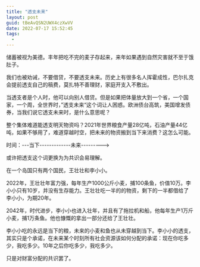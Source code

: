 ```yaml
---
title: "透支未来"
layout: post
guid: tBeAvQSN2UWX4czXwVV
date: 2022-07-17 15:52:45
tags:
  -
---
```


储蓄被视为美德。丰年把吃不完的麦子存起来，来年如果遇到自然灾害就不至于饿肚子。

我们也被劝诫，不要借贷，不要透支未来。历史上有很多名人挥霍成性，巴尔扎克会提前透支自己的稿费，莫扎特不善理财，家庭开支入不敷出。

当透支者是个人时，他可以向别人借贷。但是如果把体量放大到一个省，一个国家，一个周，全世界时，”透支未来“这个词让人困惑。欧洲债台高筑，美国增发债券，当我们说它透支未来时，是什么意思呢？

整个集体难道能透支明天物资吗？2021年世界粮食产量28亿吨，石油产量44亿吨，如果不够用了，难道穿越时空，把未来的物资搬到当下来消费？这怎么可能。

时间：---当下-------------未来--------->

或许把透支这个词更换为为共识会易理解。

在一个岛国只有两个国民，王壮壮和李小小。

2022年，王壮壮年富力强，每年生产1000公斤小麦，捕100条鱼，价值10万。李小小只有10岁，并没有生存能力。王壮壮吃一半的的物资，剩下的一半都借给了李小小，为期20年。

2042年，时代进步，李小小也进入壮年，并且有了拖拉机和船，他每年生产1万斤小麦，捕1万条鱼。他也慷慨的拿出一部分还给了王壮壮。

李小小吃的永远是当下的粮，未来的小麦和鱼也从未穿越到当下。李小小的透支，其实只是个承诺，在未来某个时刻所有社会资源该如何分配的承诺：现在你吃多少，我吃多少。10年之后你吃多少，我吃多少。

只是对财富分配的共识罢了。




